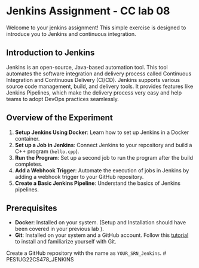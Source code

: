 # Jenkins Assignment - CC lab 08

Welcome to your jenkins assignment! This simple exercise is designed to introduce you to Jenkins and continuous integration.

## Introduction to Jenkins

Jenkins is an open-source, Java-based automation tool. This tool automates the software integration and delivery process called Continuous Integration and Continuous Delivery (CI/CD). Jenkins supports various source code management, build, and delivery tools. It provides features like Jenkins Pipelines, which make the delivery process very easy and help teams to adopt DevOps practices seamlessly.

## Overview of the Experiment

1. **Setup Jenkins Using Docker**: Learn how to set up Jenkins in a Docker container.
2. **Set up a Job in Jenkins**: Connect Jenkins to your repository and build a C++ program (`hello.cpp`).
3. **Run the Program**: Set up a second job to run the program after the build completes.
4. **Add a Webhook Trigger**: Automate the execution of jobs in Jenkins by adding a webhook trigger to your GitHub repository.
5. **Create a Basic Jenkins Pipeline**: Understand the basics of Jenkins pipelines.

## Prerequisites

- **Docker**: Installed on your system. (Setup and Installation should have been covered in your previous lab ).
- **Git**: Installed on your system and a GitHub account. Follow this [tutorial](https://www.youtube.com/watch?v=2j7fD92g-gE) to install and familiarize yourself with Git.

Create a GitHub repository with the name as `YOUR_SRN_Jenkins`.
#   P E S 1 U G 2 2 C S 4 7 8 _ J E N K I N S  
 